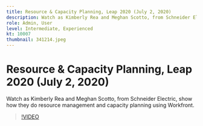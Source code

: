 ```yaml
---
title: Resource & Capacity Planning, Leap 2020 (July 2, 2020)
description: Watch as Kimberly Rea and Meghan Scotto, from Schneider Electric, show how they do resource management and capacity planning using Workfront.
role: Admin, User
level: Intermediate, Experienced
kt: 10007
thumbnail: 341214.jpeg
---
```


# Resource & Capacity Planning, Leap 2020 (July 2, 2020)

Watch as Kimberly Rea and Meghan Scotto, from Schneider Electric, show how they do resource management and capacity planning using Workfront.

>[!VIDEO](https://video.tv.adobe.com/v/341214/?quality=12&learn=on)

